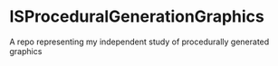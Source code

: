 # ISProceduralGenerationGraphics
A repo representing my independent study of procedurally generated graphics

